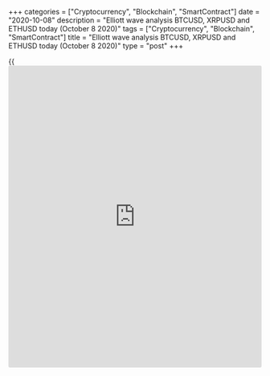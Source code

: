 +++
categories = ["Cryptocurrency", "Blockchain", "SmartContract"]
date = "2020-10-08"
description = "Elliott wave analysis BTCUSD, XRPUSD and ETHUSD today (October 8 2020)"
tags = ["Cryptocurrency", "Blockchain", "SmartContract"]
title = "Elliott wave analysis BTCUSD, XRPUSD and ETHUSD today (October 8 2020)"
type = "post"
+++

{{<iframe id="large-banner" src="https://www.bounty.group/#slide=6.0" width="100%" height="600" scrolling="no" style="border: 0px solid rgb(216, 221, 230); border-radius: 3px;">}}

2020-10-08

2020-10-08

Short-term forecast for BTCUSD, XRPUSD and ETHUSD 08.10.2020Roman Onegin

I welcome my readers!

I have prepared a short-term cryptocurrency forecast based on Elliott
wave analysis of Bitcoin, Ripple, and Ethereum. I suggest entry signals
to trade each cryptocurrency.

Bitcoin and Ethereum are now at the beginning of the bullish impulse
waves. Therefore, prices should be rising. I recommend entering
purchases under the current conditions.

The article covers the following subjects:

##  **Elliott wave Bitcoin analysis**

 ****

The BTCUSD market is forming the upward linking wave [X] as a double
zigzag, with wave (Y) developing inside. The (Y) wave is also a double
zigzag W-X-Y. The sub-waves W and X have completed, and there is forming
the final motive wave Y as a zigzag [a]-[b]-[c]. The bear corrective
wave [b] seems to have completed, and the price is now rising. The
market should be running up in the [c] impulse to a level of 11315.

### Trading plan for [BTCUSD][1] today:

Buy 10639.75, TP 11315.00

* * *

##  **Elliott wave Ripple analysis**

 ****

At the most recent section of the XRPUSD chart, there is forming the
upward corrective wave B. The B wave is a zigzag composed of three major
sub-waves [a]-[b]-[c]. Wave [a] is a simple impulse, wave [b] is a
correction, developed as zigzag (a)-(b)-(c). Wave [c] is still unfolding
as an impulse composed of five sub-waves (1)-(2)-(3)-(4)-(5). The first
four parts of this impulse have completed. The market should be rising
in the final wave (5) to a level of 0.266.

### Trading plan for **[XRPUSD][2]** today:

Buy 0.246, TP 0.266

* * *

##  **Elliott wave Ethereum analysis**

 ****

The market is now forming the initial part of the down impulse wave. The
first sub-wave of the downtrend, wave [1], has finished as an impulse.
There is now forming the corrective wave [2] as a zigzag. Wave (A) is a
bullish impulse with the corrective wave 4, formed as a skewed expanding
triangle. Wave (B) is a simple zigzag a-b-c. The ETHUSD market should be
rising in the final wave (C) towards the level of 374.61.

### Trading plan  **[ETHUSD][3] **today:

Buy 339.25, TP 374.61

* * *

P.S. Did you like my article? Share it in social networks: it will be
the best “thank you" :)

Ask me questions and comment below. I’ll be glad to answer your
questions and give necessary explanations.

 **Useful links:**

  * I recommend trying to trade with a reliable broker [here][4]. The system allows you to trade by yourself or copy successful traders from all across the globe.
  * Use my promo-code BLOG for getting deposit bonus 50% on LiteForex platform. Just enter this code in the appropriate field while [depositing][5] your trading account.
  * Telegram chat for traders: <t.me/liteforexengchat>. We are sharing the signals and trading experience
  * Telegram channel with high-quality analytics, Forex reviews, training articles, and other useful things for traders <t.me/liteforex>

The content of this article reflects the author’s opinion and does not
necessarily reflect the official position of LiteForex. The material
published on this page is provided for informational purposes only and
should not be considered as the provision of investment advice for the
purposes of Directive 2004/39/EC.

Rate this article:

{{value}}

( {{count}} {{title}} )

   1. my.liteforex.com/trading/chart?symbol=BTCUSD
   2. my.liteforex.com/trading/chart?symbol=XRPUSD
   3. my.liteforex.com/trading/chart?symbol=ETHUSD
   4. my.liteforex.com/?category=analysts-opinions&slug=short-term-forecast-for-[BTC](https://www.playgroundfx.com/blog/who-is-the-creator-of-bitcoin/)usd-xrpusd-and-ethusd-08102020&openPopup=%2Fregistration%2Fpopup&utm_source=blog&utm_medium=article&utm_campaign=bonus
   5. my.liteforex.com/deposit/?category=analysts-opinions&slug=short-term-forecast-for-[BTC](https://www.playgroundfx.com/blog/who-is-the-creator-of-bitcoin/)usd-xrpusd-and-ethusd-08102020&promo_code=BLOG&utm_source=blog&utm_medium=article&utm_campaign=bonus